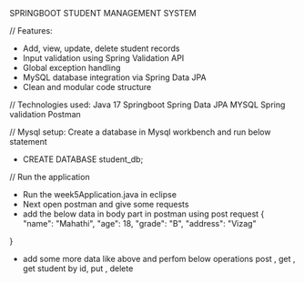 SPRINGBOOT STUDENT MANAGEMENT SYSTEM

// Features:
- Add, view, update, delete student records
- Input validation using Spring Validation API
- Global exception handling
- MySQL database integration via Spring Data JPA
- Clean and modular code structure
  
// Technologies used:
Java 17
Springboot
Spring Data JPA
MYSQL
Spring validation
Postman

// Mysql setup:
Create a database in Mysql workbench and run below statement
- CREATE DATABASE student_db;

// Run the application
- Run the week5Application.java in eclipse
- Next open postman and give some requests
- add the below data in body part in postman using post request 
{
    "name": "Mahathi",
    "age": 18,
    "grade": "B",
    "address": "Vizag"

}
- add some more data like above and perfom below operations
  post , get , get student by id, put , delete 

